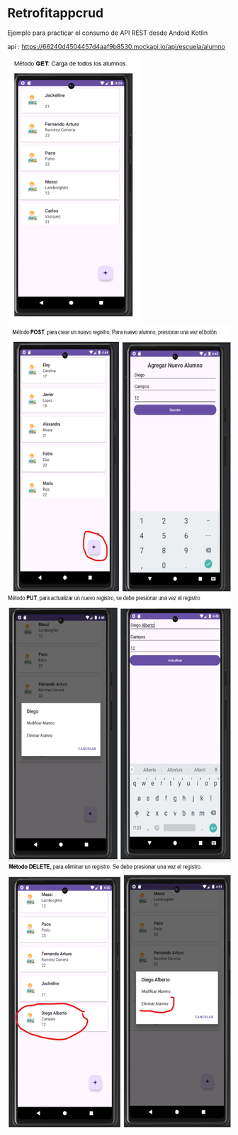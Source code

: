 # Retrofitappcrud
Ejemplo para practicar el consumo de API REST desde Andoid Kotlin

api : https://66240d4504457d4aaf9b8530.mockapi.io/api/escuela/alumno

<img src="https://github.com/AlexanderSiguenza/RetrofitCrudApp/blob/master/img/get.png" alt="Descripción de la imagen" width="300" height="600">
<img src="https://github.com/AlexanderSiguenza/RetrofitCrudApp/blob/master/img/post.png" alt="Descripción de la imagen" width="600" height="600">
<img src="https://github.com/AlexanderSiguenza/RetrofitCrudApp/blob/master/img/put.png" alt="Descripción de la imagen" width="600" height="600">
<img src="https://github.com/AlexanderSiguenza/RetrofitCrudApp/blob/master/img/delete.png" alt="Descripción de la imagen" width="600" height="600">

